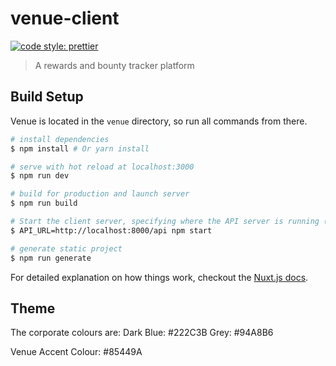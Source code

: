 # venue-client

[![code style: prettier](https://img.shields.io/badge/code_style-prettier-ff69b4.svg?style=flat-square)](https://github.com/prettier/prettier)

> A rewards and bounty tracker platform

## Build Setup

Venue is located in the `venue` directory, so run all commands from there.

``` bash
# install dependencies
$ npm install # Or yarn install

# serve with hot reload at localhost:3000
$ npm run dev

# build for production and launch server
$ npm run build

# Start the client server, specifying where the API server is running (see [venue-server](https://github.com/Volentix/venue-server))
$ API_URL=http://localhost:8000/api npm start

# generate static project
$ npm run generate
```

For detailed explanation on how things work, checkout the [Nuxt.js docs](https://github.com/nuxt/nuxt.js).

## Theme

The corporate colours are:
Dark Blue: #222C3B
Grey: #94A8B6

Venue Accent Colour: #85449A
